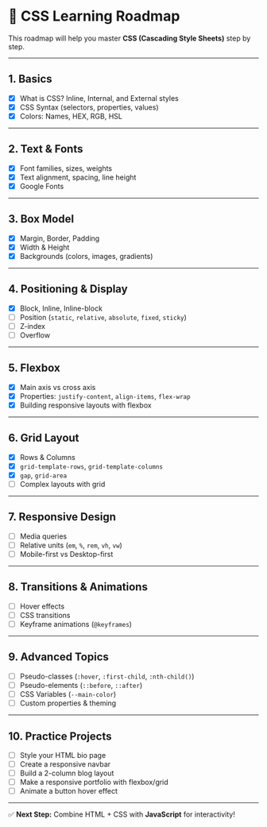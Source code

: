 # 🎨 CSS Learning Roadmap

This roadmap will help you master **CSS (Cascading Style Sheets)** step by step.  

---

## 1. Basics
- [x] What is CSS? Inline, Internal, and External styles
- [x] CSS Syntax (selectors, properties, values)
- [x] Colors: Names, HEX, RGB, HSL

---

## 2. Text & Fonts
- [x] Font families, sizes, weights
- [x] Text alignment, spacing, line height
- [x] Google Fonts

---

## 3. Box Model
- [x] Margin, Border, Padding
- [x] Width & Height
- [x] Backgrounds (colors, images, gradients)

---

## 4. Positioning & Display
- [x] Block, Inline, Inline-block
- [ ] Position (`static`, `relative`, `absolute`, `fixed`, `sticky`)
- [ ] Z-index
- [ ] Overflow

---

## 5. Flexbox
- [x] Main axis vs cross axis
- [x] Properties: `justify-content`, `align-items`, `flex-wrap`
- [x] Building responsive layouts with flexbox

---

## 6. Grid Layout
- [x] Rows & Columns
- [x] `grid-template-rows`, `grid-template-columns`
- [x] `gap`, `grid-area`
- [ ] Complex layouts with grid

---

## 7. Responsive Design
- [ ] Media queries
- [ ] Relative units (`em`, `%`, `rem`, `vh`, `vw`)
- [ ] Mobile-first vs Desktop-first

---

## 8. Transitions & Animations
- [ ] Hover effects
- [ ] CSS transitions
- [ ] Keyframe animations (`@keyframes`)

---

## 9. Advanced Topics
- [ ] Pseudo-classes (`:hover`, `:first-child`, `:nth-child()`)
- [ ] Pseudo-elements (`::before`, `::after`)
- [ ] CSS Variables (`--main-color`)
- [ ] Custom properties & theming

---

## 10. Practice Projects
- [ ] Style your HTML bio page
- [ ] Create a responsive navbar
- [ ] Build a 2-column blog layout
- [ ] Make a responsive portfolio with flexbox/grid
- [ ] Animate a button hover effect

---

✅ **Next Step:** Combine HTML + CSS with **JavaScript** for interactivity!

